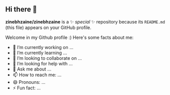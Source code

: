 ## Hi there 👋


**zinebhzaine/zinebhzaine** is a ✨ _special_ ✨ repository because its `README.md` (this file) appears on your GitHub profile.

Welcome in my Github profile :) Here's some facts about me:

- 🔭 I’m currently working on ...
- 🌱 I’m currently learning ...
- 👯 I’m looking to collaborate on ...
- 🤔 I’m looking for help with ...
- 💬 Ask me about ...
- 📫 How to reach me: ...
- 😄 Pronouns: ...
- ⚡ Fun fact: ...

